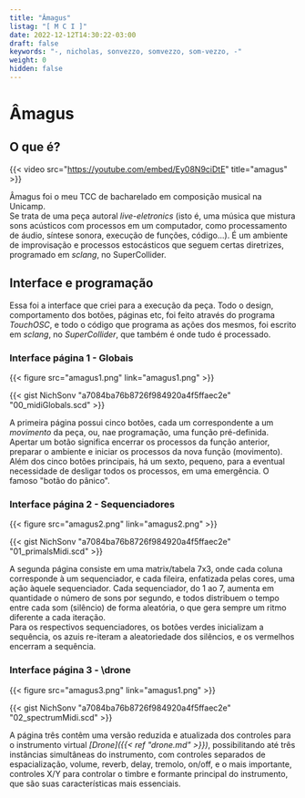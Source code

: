 ```yaml
---
title: "Âmagus"
listag: "[ M C I ]"
date: 2022-12-12T14:30:22-03:00
draft: false
keywords: "-, nicholas, sonvezzo, somvezzo, som-vezzo, -"
weight: 0
hidden: false
---
```

# Âmagus

## O que é?

{{< video src="https://youtube.com/embed/Ey08N9ciDtE" title="amagus" >}}

Âmagus foi o meu TCC de bacharelado em composição musical na Unicamp.  
Se trata de uma peça autoral _live-eletronics_ (isto é, uma música que mistura sons acústicos com processos em um computador, como processamento de áudio, síntese sonora, execução de funções, código...). É um ambiente de improvisação e processos estocásticos que seguem certas diretrizes, programado em _sclang_, no SuperCollider.

## Interface e programação

Essa foi a interface que criei para a execução da peça. Todo o design, comportamento dos botões, páginas etc, foi feito através do programa _TouchOSC_, e todo o código que programa as ações dos mesmos, foi escrito em _sclang_, no _SuperCollider_, que também é onde tudo é processado.

### Interface página 1 - Globais

{{< figure src="amagus1.png" link="amagus1.png" >}}

{{< gist NichSonv "a7084ba76b8726f984920a4f5ffaec2e" "00_midiGlobals.scd" >}}

A primeira página possui cinco botões, cada um correspondente a um _movimento_ da peça, ou, nae programação, uma função pré-definida. Apertar um botão significa encerrar os processos da função anterior, preparar o ambiente e iniciar os processos da nova função (movimento).  
Além dos cinco botões principais, há um sexto, pequeno, para a eventual necessidade de desligar todos os processos, em uma emergência. O famoso "botão do pânico".

### Interface página 2 - Sequenciadores

{{< figure src="amagus2.png" link="amagus2.png" >}}

{{< gist NichSonv "a7084ba76b8726f984920a4f5ffaec2e" "01_primalsMidi.scd" >}}

A segunda página consiste em uma matrix/tabela 7x3, onde cada coluna corresponde à um sequenciador, e cada fileira, enfatizada pelas cores, uma ação àquele sequenciador. Cada sequenciador, do 1 ao 7, aumenta em quantidade o número de sons por segundo, e todos distribuem o tempo entre cada som (silêncio) de forma aleatória, o que gera sempre um ritmo diferente a cada iteração.  
Para os respectivos sequenciadores, os botões verdes inicializam a sequência, os azuis re-iteram a aleatoriedade dos silêncios, e os vermelhos encerram a sequência.

### Interface página 3 - \drone

{{< figure src="amagus3.png" link="amagus1.png" >}}

{{< gist NichSonv "a7084ba76b8726f984920a4f5ffaec2e" "02_spectrumMidi.scd" >}}

A página três contêm uma versão reduzida e atualizada dos controles para o instrumento virtual _[Drone]({{< ref "drone.md" >}})_, possibilitando até três instâncias simultâneas do instrumento, com controles separados de espacialização, volume, reverb, delay, tremolo, on/off, e o mais importante, controles X/Y para controlar o timbre e formante principal do instrumento, que são suas características mais essenciais.
<!-- 
planejamento conteúdo:
- Resumo do que é 
- Interface e programação
- Sobre a peça - poética e execução
-->
